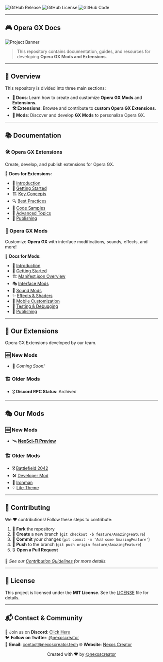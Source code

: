 ![GitHub Release](https://img.shields.io/github/v/release/nexoscreator/opera-gx-docs.svg?style=flat-square&color=cyan)
![GitHub License](https://img.shields.io/github/license/nexoscreator/opera-gx-docs.svg?style=flat-square&color=cyan)
![GitHub Code](https://img.shields.io/github/languages/code-size/nexoscreator/opera-gx-docs.svg?style=flat-square&color=cyan)

---

## 🎮 Opera GX Docs

![Project Banner](image-url)

> This repository contains documentation, guides, and resources for developing **Opera GX Mods and Extensions**.

---

## 📌 Overview

This repository is divided into three main sections:

- **📖 Docs**: Learn how to create and customize **Opera GX Mods** and **Extensions**.
- **🛠 Extensions**: Browse and contribute to **custom Opera GX Extensions**.
- **🎨 Mods**: Discover and develop **GX Mods** to personalize Opera GX.

---

## 📚 Documentation

### 🛠 Opera GX Extensions

Create, develop, and publish extensions for Opera GX.

📌 **Docs for Extensions:**

- 🚀 [Introduction](https://docs.nexoscreator.tech/opera-gx-docs/extension)
- 🏁 [Getting Started](https://docs.nexoscreator.tech/opera-gx-docs/extension/getting_started)
- 🏗 [Key Concepts](https://docs.nexoscreator.tech/opera-gx-docs/extension/key_concepts)
- 🔍 [Best Practices](https://docs.nexoscreator.tech/opera-gx-docs/extension/best_practices)
- 🧩 [Code Samples](https://docs.nexoscreator.tech/opera-gx-docs/extension/code_samples)
- 🔧 [Advanced Topics](https://docs.nexoscreator.tech/opera-gx-docs/extension/advanced_topics)
- 🚀 [Publishing](https://docs.nexoscreator.tech/opera-gx-docs/extension/publishing)


### 🎨 Opera GX Mods

Customize **Opera GX** with interface modifications, sounds, effects, and more!

📌 **Docs for Mods:**

- 🚀 [Introduction](https://docs.nexoscreator.tech/opera-gx-docs/mods)
- 🏁 [Getting Started](https://docs.nexoscreator.tech/opera-gx-docs/mods/getting_started)
- 🏗 [Manifest.json Overview](https://docs.nexoscreator.tech/opera-gx-docs/mods/manifest_json)
- 🎭 [Interface Mods](https://docs.nexoscreator.tech/opera-gx-docs/mods/interface)
- 🎵 [Sound Mods](https://docs.nexoscreator.tech/opera-gx-docs/mods/sounds)
- ✨ [Effects & Shaders](https://docs.nexoscreator.tech/opera-gx-docs/mods/effects)
- 📱 [Mobile Customization](https://docs.nexoscreator.tech/opera-gx-docs/mods/mobile_config)
- 🔎 [Testing & Debugging](https://docs.nexoscreator.tech/opera-gx-docs/mods/testing-and-debugging)
- 🚀 [Publishing](https://docs.nexoscreator.tech/opera-gx-docs/mods/publishing)

---

## 🔌 Our Extensions

Opera GX Extensions developed by our team.

### 🆕 New Mods

- 🚀 _Coming Soon!_

### 🏗 Older Mods

- 🎖 **Discord RPC Status**: Archived

---

## 🎭 Our Mods

### 🆕 New Mods

- 🛰 **[NexSci-Fi Preview](https://store.gx.me/mods/f4px4h/nexsci-fi-preview/)**

### 🏗 Older Mods

- 🎖 [Battlefield 2042](./mods/gxmod-battelfaild2042/)
- 🛠 [Developer Mod](./mods/gxmod-dev/)
- 🤖 [Ironman](./mods/gxmod-ironaman/)
- 💡 [Lite Theme](./mods/gxmod-lite/)

---

## 🤝 Contributing

We ❤️ contributions! Follow these steps to contribute:

1. 🍴 **Fork** the repository
2. 🌿 **Create** a new branch (`git checkout -b feature/AmazingFeature`)
3. 💾 **Commit** your changes (`git commit -m 'Add some AmazingFeature'`)
4. 🚀 **Push** to the branch (`git push origin feature/AmazingFeature`)
5. 🔃 **Open a Pull Request**

📖 _See our [Contribution Guidelines](CONTRIBUTING.md) for more details._

---

## 📄 License

This project is licensed under the **MIT License**. See the [LICENSE](LICENSE) file for details.

---

## 📬 Contact & Community

💬 Join us on **Discord**: [Click Here](https://discord.gg/H7pVc9aUK2)  
🐦 **Follow on Twitter**: [@nexoscreator](https://twitter.com/nexoscreator)  
📧 **Email**: [contact@nexoscreator.tech](mailto:contact@nexoscreator.tech)
🌐 **Website**: [Nexos Creator](https://www.nexoscreator.tech/)

<p align="center">
  Created with ❤️ by <a href="https://github.com/nexoscreator">@nexoscreator</a>
</p>
